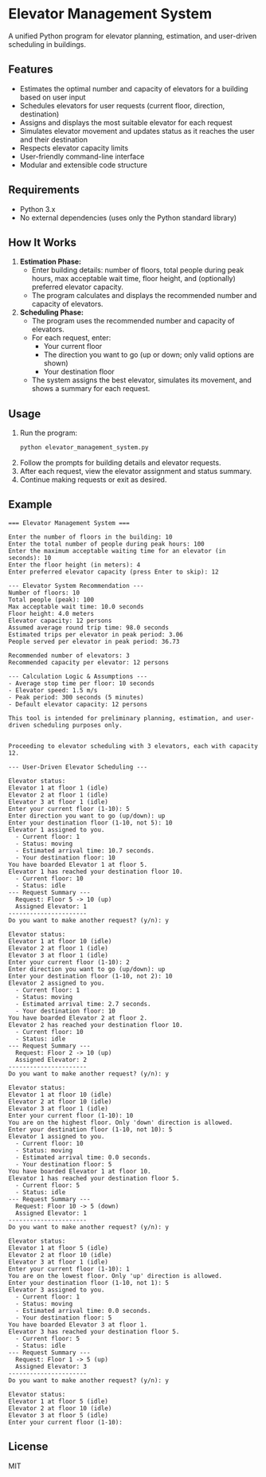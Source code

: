 # Elevator Management System

A unified Python program for elevator planning, estimation, and user-driven scheduling in buildings.

## Features
- Estimates the optimal number and capacity of elevators for a building based on user input
- Schedules elevators for user requests (current floor, direction, destination)
- Assigns and displays the most suitable elevator for each request
- Simulates elevator movement and updates status as it reaches the user and their destination
- Respects elevator capacity limits
- User-friendly command-line interface
- Modular and extensible code structure

## Requirements
- Python 3.x
- No external dependencies (uses only the Python standard library)

## How It Works
1. **Estimation Phase:**
    - Enter building details: number of floors, total people during peak hours, max acceptable wait time, floor height, and (optionally) preferred elevator capacity.
    - The program calculates and displays the recommended number and capacity of elevators.
2. **Scheduling Phase:**
    - The program uses the recommended number and capacity of elevators.
    - For each request, enter:
        - Your current floor
        - The direction you want to go (up or down; only valid options are shown)
        - Your destination floor
    - The system assigns the best elevator, simulates its movement, and shows a summary for each request.

## Usage
1. Run the program:
   ```bash
   python elevator_management_system.py
   ```
2. Follow the prompts for building details and elevator requests.
3. After each request, view the elevator assignment and status summary.
4. Continue making requests or exit as desired.

## Example
```
=== Elevator Management System ===

Enter the number of floors in the building: 10
Enter the total number of people during peak hours: 100
Enter the maximum acceptable waiting time for an elevator (in seconds): 10
Enter the floor height (in meters): 4
Enter preferred elevator capacity (press Enter to skip): 12

--- Elevator System Recommendation ---
Number of floors: 10
Total people (peak): 100
Max acceptable wait time: 10.0 seconds
Floor height: 4.0 meters
Elevator capacity: 12 persons
Assumed average round trip time: 98.0 seconds
Estimated trips per elevator in peak period: 3.06
People served per elevator in peak period: 36.73

Recommended number of elevators: 3
Recommended capacity per elevator: 12 persons

--- Calculation Logic & Assumptions ---
- Average stop time per floor: 10 seconds
- Elevator speed: 1.5 m/s
- Peak period: 300 seconds (5 minutes)
- Default elevator capacity: 12 persons

This tool is intended for preliminary planning, estimation, and user-driven scheduling purposes only.


Proceeding to elevator scheduling with 3 elevators, each with capacity 12.

--- User-Driven Elevator Scheduling ---

Elevator status:
Elevator 1 at floor 1 (idle)
Elevator 2 at floor 1 (idle)
Elevator 3 at floor 1 (idle)
Enter your current floor (1-10): 5
Enter direction you want to go (up/down): up 
Enter your destination floor (1-10, not 5): 10
Elevator 1 assigned to you.
  - Current floor: 1
  - Status: moving
  - Estimated arrival time: 10.7 seconds.
  - Your destination floor: 10
You have boarded Elevator 1 at floor 5.
Elevator 1 has reached your destination floor 10.
  - Current floor: 10
  - Status: idle
--- Request Summary ---
  Request: Floor 5 -> 10 (up)
  Assigned Elevator: 1
----------------------
Do you want to make another request? (y/n): y

Elevator status:
Elevator 1 at floor 10 (idle)
Elevator 2 at floor 1 (idle)
Elevator 3 at floor 1 (idle)
Enter your current floor (1-10): 2
Enter direction you want to go (up/down): up
Enter your destination floor (1-10, not 2): 10
Elevator 2 assigned to you.
  - Current floor: 1
  - Status: moving
  - Estimated arrival time: 2.7 seconds.
  - Your destination floor: 10
You have boarded Elevator 2 at floor 2.
Elevator 2 has reached your destination floor 10.
  - Current floor: 10
  - Status: idle
--- Request Summary ---
  Request: Floor 2 -> 10 (up)
  Assigned Elevator: 2
----------------------
Do you want to make another request? (y/n): y

Elevator status:
Elevator 1 at floor 10 (idle)
Elevator 2 at floor 10 (idle)
Elevator 3 at floor 1 (idle)
Enter your current floor (1-10): 10
You are on the highest floor. Only 'down' direction is allowed.
Enter your destination floor (1-10, not 10): 5
Elevator 1 assigned to you.
  - Current floor: 10
  - Status: moving
  - Estimated arrival time: 0.0 seconds.
  - Your destination floor: 5
You have boarded Elevator 1 at floor 10.
Elevator 1 has reached your destination floor 5.
  - Current floor: 5
  - Status: idle
--- Request Summary ---
  Request: Floor 10 -> 5 (down)
  Assigned Elevator: 1
----------------------
Do you want to make another request? (y/n): y

Elevator status:
Elevator 1 at floor 5 (idle)
Elevator 2 at floor 10 (idle)
Elevator 3 at floor 1 (idle)
Enter your current floor (1-10): 1
You are on the lowest floor. Only 'up' direction is allowed.
Enter your destination floor (1-10, not 1): 5
Elevator 3 assigned to you.
  - Current floor: 1
  - Status: moving
  - Estimated arrival time: 0.0 seconds.
  - Your destination floor: 5
You have boarded Elevator 3 at floor 1.
Elevator 3 has reached your destination floor 5.
  - Current floor: 5
  - Status: idle
--- Request Summary ---
  Request: Floor 1 -> 5 (up)
  Assigned Elevator: 3
----------------------
Do you want to make another request? (y/n): y

Elevator status:
Elevator 1 at floor 5 (idle)
Elevator 2 at floor 10 (idle)
Elevator 3 at floor 5 (idle)
Enter your current floor (1-10):
```

## License
MIT 